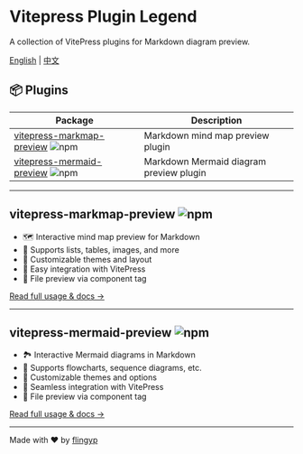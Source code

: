 # Vitepress Plugin Legend

A collection of VitePress plugins for Markdown diagram preview.

[English](README.md) | [中文](README.zh-CN.md)

## 📦 Plugins

| Package                                                                                                                              | Description                             |
| ------------------------------------------------------------------------------------------------------------------------------------ | --------------------------------------- |
| [vitepress-markmap-preview](./packages/vitepress-markmap-preview) ![npm](https://img.shields.io/npm/v/vitepress-markmap-preview.svg) | Markdown mind map preview plugin        |
| [vitepress-mermaid-preview](./packages/vitepress-mermaid-preview) ![npm](https://img.shields.io/npm/v/vitepress-mermaid-preview.svg) | Markdown Mermaid diagram preview plugin |

---

## vitepress-markmap-preview ![npm](https://img.shields.io/npm/v/vitepress-markmap-preview.svg)

- 🗺️ Interactive mind map preview for Markdown
- 📝 Supports lists, tables, images, and more
- 🎨 Customizable themes and layout
- 🔧 Easy integration with VitePress
- 📁 File preview via component tag

[Read full usage & docs →](./packages/vitepress-markmap-preview/README.md)

---

## vitepress-mermaid-preview ![npm](https://img.shields.io/npm/v/vitepress-mermaid-preview.svg)

- 🏞️ Interactive Mermaid diagrams in Markdown
- 📝 Supports flowcharts, sequence diagrams, etc.
- 🎨 Customizable themes and options
- 🔧 Seamless integration with VitePress
- 📁 File preview via component tag

[Read full usage & docs →](./packages/vitepress-mermaid-preview/README.md)

---

Made with ❤️ by [flingyp](https://github.com/flingyp)
